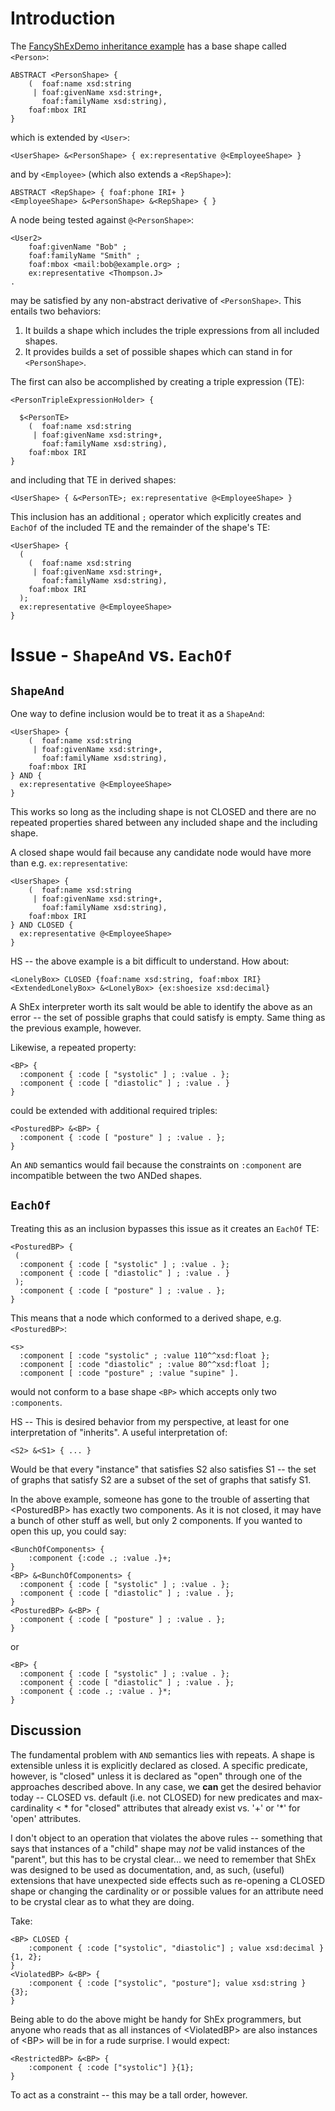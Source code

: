 # Introduction

The [FancyShExDemo inheritance example](https://www.w3.org/2013/ShEx/FancyShExDemo.html?schemaURL=test/Issue-inheritance/schema.shex&dataURL=test/Issue-inheritance/pass-user-employee.ttl&colorize=true) has a base shape called `<Person>`:
```
ABSTRACT <PersonShape> {
    (  foaf:name xsd:string
     | foaf:givenName xsd:string+,
       foaf:familyName xsd:string),
    foaf:mbox IRI
}
```
which is extended by `<User>`:
```
<UserShape> &<PersonShape> { ex:representative @<EmployeeShape> }
```
and by `<Employee>` (which also extends a `<RepShape>`):
```
ABSTRACT <RepShape> { foaf:phone IRI+ }
<EmployeeShape> &<PersonShape> &<RepShape> { }
```
A node being tested against `@<PersonShape>`:
```
<User2>
    foaf:givenName "Bob" ;
    foaf:familyName "Smith" ;
    foaf:mbox <mail:bob@example.org> ;
    ex:representative <Thompson.J>
.
```
may be satisfied by any non-abstract derivative of `<PersonShape>`.
This entails two behaviors:
1. It builds a shape which includes the triple expressions from all included shapes.
2. It provides builds a set of possible shapes which can stand in for `<PersonShape>`.

The first can also be accomplished by creating a triple expression (TE):
```
<PersonTripleExpressionHolder> {

  $<PersonTE>
    (  foaf:name xsd:string
     | foaf:givenName xsd:string+,
       foaf:familyName xsd:string),
    foaf:mbox IRI
}
```
and including that TE in derived shapes:
```
<UserShape> { &<PersonTE>; ex:representative @<EmployeeShape> }
```
This inclusion has an additional `;` operator which explicitly creates and `EachOf` of the included TE and the remainder of the shape's TE:
```
<UserShape> {
  (
    (  foaf:name xsd:string
     | foaf:givenName xsd:string+,
       foaf:familyName xsd:string),
    foaf:mbox IRI
  );
  ex:representative @<EmployeeShape>
}
```
# Issue - `ShapeAnd` vs. `EachOf`
## `ShapeAnd`
One way to define inclusion would be to treat it as a `ShapeAnd`:

```
<UserShape> {
    (  foaf:name xsd:string
     | foaf:givenName xsd:string+,
       foaf:familyName xsd:string),
    foaf:mbox IRI
} AND {
  ex:representative @<EmployeeShape>
}
```
This works so long as the including shape is not CLOSED and there are no repeated properties shared between any included shape and the including shape.

A closed shape would fail because any candidate node would have more than e.g. `ex:representative`:
```
<UserShape> {
    (  foaf:name xsd:string
     | foaf:givenName xsd:string+,
       foaf:familyName xsd:string),
    foaf:mbox IRI
} AND CLOSED {
  ex:representative @<EmployeeShape>
}
```
HS -- the above example is a bit difficult to understand.  How about:
```
<LonelyBox> CLOSED {foaf:name xsd:string, foaf:mbox IRI}
<ExtendedLonelyBox> &<LonelyBox> {ex:shoesize xsd:decimal}
```
A ShEx interpreter worth its salt would be able to identify the above as an error -- the set of possible graphs that could satisfy 
<ExtendedLonelyBox> is empty.  Same thing as the previous example, however.
    
Likewise, a repeated property:
```
<BP> {
  :component { :code [ "systolic" ] ; :value . };
  :component { :code [ "diastolic" ] ; :value . }
}
```
could be extended with additional required triples:
```
<PosturedBP> &<BP> {
  :component { :code [ "posture" ] ; :value . };
}
```
An `AND` semantics would fail because the constraints on `:component` are incompatible between the two ANDed shapes.

## `EachOf`

Treating this as an inclusion bypasses this issue as it creates an `EachOf` TE:
```
<PosturedBP> {
 (
  :component { :code [ "systolic" ] ; :value . };
  :component { :code [ "diastolic" ] ; :value . }
 );
  :component { :code [ "posture" ] ; :value . };
}
```
This means that a node which conformed to a derived shape, e.g. `<PosturedBP>`:
```
<s>
  :component [ :code "systolic" ; :value 110^^xsd:float };
  :component [ :code "diastolic" ; :value 80^^xsd:float ];
  :component [ :code "posture" ; :value "supine" ].
```
would not conform to a base shape `<BP>` which accepts only two `:components`.

HS -- This is desired behavior from my perspective, at least for one interpretation of "inherits".  A useful interpretation of:

```
<S2> &<S1> { ... }
```
Would be that every "instance" that satisfies S2 also satisfies S1 -- the set of graphs that satisfy S2 are a subset of
the set of graphs that satisfy S1.

In the above example, someone has gone to the trouble of asserting that \<PosturedBP> has exactly two components.  As it is not closed, 
it may have a bunch of other stuff as well, but only 2 components. If you wanted to open this up, you could say:
```
<BunchOfComponents> {
    :component {:code .; :value .}+;
}
<BP> &<BunchOfComponents> {
  :component { :code [ "systolic" ] ; :value . };
  :component { :code [ "diastolic" ] ; :value . };
}
<PosturedBP> &<BP> {
  :component { :code [ "posture" ] ; :value . };
}
```
or
```
<BP> {
  :component { :code [ "systolic" ] ; :value . };
  :component { :code [ "diastolic" ] ; :value . };
  :component { :code .; :value . }*;
}
```

## Discussion
The fundamental problem with `AND` semantics lies with repeats. A shape is extensible unless it is explicitly declared as closed. A
specific predicate, however, is "closed" unless it is declared as "open" through one of the approaches described above.  In any case,
we **can** get the desired behavior today -- CLOSED vs. default (i.e. not CLOSED) for new predicates and max-cardinality \< * for 
"closed" attributes that already exist vs. '+' or '\*' for 'open' attributes.

I don't object to an operation that violates the above rules -- something that says that instances of a "child" shape may *not* be valid
instances of the "parent", but this has to be crystal clear... we need to remember that ShEx was designed to be used as documentation, 
and, as such, (useful) extensions that have unexpected side effects such as re-opening a CLOSED shape or changing the cardinality or
or possible values for an attribute need to be crystal clear as to what they are doing.

Take:
```
<BP> CLOSED {
    :component { :code ["systolic", "diastolic"] ; value xsd:decimal }{1, 2};
}
<ViolatedBP> &<BP> {
    :component { :code ["systolic", "posture"]; value xsd:string } {3};
}
```
Being able to do the above might be handy for ShEx programmers, but anyone who reads that as all instances of \<ViolatedBP> 
are also instances of
\<BP> will be in for a rude surprise. I would expect:
```
<RestrictedBP> &<BP> {
    :component { :code ["systolic"] }{1};
}
```
To act as a constraint -- this may be a tall order, however.






    



